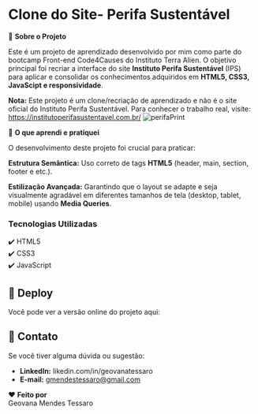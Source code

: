 # Clone do Site- Perifa Sustentável

🚀 <strong>Sobre o Projeto</strong>

Este é um projeto de aprendizado desenvolvido por mim como parte do bootcamp Front-end Code4Causes do Instituto Terra Alien.
O objetivo principal foi recriar a interface do site **Instituto Perifa Sustentável** (IPS) para aplicar e consolidar os conhecimentos adquiridos em **HTML5, CSS3, JavaScipt e responsividade**.

**Nota:** Este projeto é um clone/recriação de aprendizado e não é o site oficial do Instituto Perifa Sustentável. Para conhecer o trabalho real, visite: https://institutoperifasustentavel.com.br/
![perifaPrint](https://github.com/user-attachments/assets/e13d39f1-cdfe-4de3-9fd3-dde35951826a)

🌟 **O que aprendi e pratiquei** <br>

O desenvolvimento deste projeto foi crucial para praticar:

**Estrutura Semântica:** Uso correto de tags **HTML5** (header, main, section, footer e etc.).

**Estilização Avançada:** Garantindo que o layout se adapte e seja visualmente agradável em diferentes tamanhos de tela (desktop, tablet, mobile) usando **Media Queries**.

### Tecnologias Utilizadas 

✔️ HTML5 <br>
✔️ CSS3 <br>
✔️ JavaScript

  ## 🔗 Deploy
  Você pode ver a versão online do projeto aqui:

  ## 🤝 Contato
  Se você tiver alguma dúvida ou sugestão:

  * **LinkedIn:** likedin.com/in/geovanatessaro 
  * **E-mail:** gmendestessaro@gmail.com
 
  ❤️ **Feito por** <br> Geovana Mendes Tessaro
   
